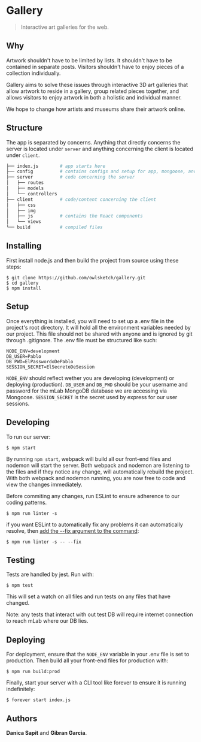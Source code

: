 # Gallery
> Interactive art galleries for the web.

## Why
Artwork shouldn't have to be limited by lists. It shouldn't have to be contained in separate posts. Visitors shouldn't have to enjoy pieces of a collection individually. 

Gallery aims to solve these issues through interactive 3D art galleries that allow artwork to reside in a gallery, group related pieces together, and allows visitors to enjoy artwork in both a holistic and individual manner. 

We hope to change how artists and museums share their artwork online.

## Structure
The app is separated by concerns. Anything that directly concerns the server is located under `server` and anything concerning the client is located under `client`.

```bash
├── index.js        # app starts here
├── config          # contains configs and setup for app, mongoose, and passport 
├── server          # code concerning the server
│   ├── routes
│   ├── models 
│   └── controllers 
├── client          # code/content concerning the client
│   ├── css
│   ├── img
│   ├── js          # contains the React components 
│   └── views
└── build           # compiled files
```

## Installing
First install node.js and then build the project from source using these steps:
```
$ git clone https://github.com/owlsketch/gallery.git
$ cd gallery
$ npm install
```

## Setup
Once everything is installed, you will need to set up a .env file in the project's root directory. It will hold all the environment variables needed by our project. This file should not be shared with anyone and is ignored by git through .gitignore. The .env file must be structured like such:
```dosini
NODE_ENV=development
DB_USER=Pablo
DB_PWD=ElPasswordoDePablo
SESSION_SECRET=ElSecretoDeSession
```
`NODE_ENV` should reflect wether you are developing (development) or deploying (production).
`DB_USER` and `DB_PWD` should be your username and password for the mLab MongoDB database we are accessing via Mongoose.
`SESSION_SECRET` is the secret used by express for our user sessions.

## Developing
To run our server:
```
$ npm start
```
By running `npm start`, webpack will build all our front-end files and nodemon will start the server. Both webpack and nodemon are listening to the files and if they notice any change, will automatically rebuild the project. With both webpack and nodemon running, you are now free to code and view the changes immediately.

Before commiting any changes, run ESLint to ensure adherence to our coding patterns.
```
$ npm run linter -s
```
if you want ESLint to automatically fix any problems it can automatically resolve, then [add the --fix argument to the command](https://stackoverflow.com/a/14404223):
```
$ npm run linter -s -- --fix
```

## Testing
Tests are handled by jest. Run with:
```
$ npm test
```
This will set a watch on all files and run tests on any files that have changed.

Note: any tests that interact with out test DB will require internet connection to reach mLab where our DB lies.

## Deploying
For deployment, ensure that the `NODE_ENV` variable in your .env file is set to production. Then build all your front-end files for production with:
```
$ npm run build:prod
```
Finally, start your server with a CLI tool like forever to ensure it is running indefinitely:
```
$ forever start index.js
```

## Authors
**Danica Sapit** and **Gibran Garcia**.
